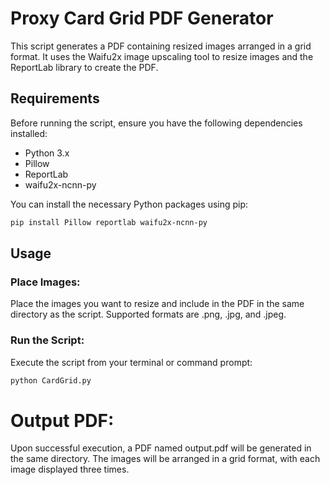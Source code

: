 # Proxy Card Grid PDF Generator

This script generates a PDF containing resized images arranged in a grid format. It uses the Waifu2x image upscaling tool to resize images and the ReportLab library to create the PDF.

## Requirements

Before running the script, ensure you have the following dependencies installed:

- Python 3.x
- Pillow
- ReportLab
- waifu2x-ncnn-py

You can install the necessary Python packages using pip:
```bash
pip install Pillow reportlab waifu2x-ncnn-py
```

## Usage
### Place Images:
Place the images you want to resize and include in the PDF in the same directory as the script.
Supported formats are .png, .jpg, and .jpeg.

### Run the Script:
Execute the script from your terminal or command prompt:

```bash
python CardGrid.py
```
# Output PDF:
Upon successful execution, a PDF named output.pdf will be generated in the same directory.
The images will be arranged in a grid format, with each image displayed three times.
